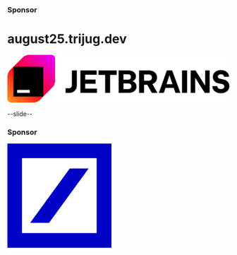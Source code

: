 

<!-- If/when we get more sponsors

# Gold Sponsor
<img src="images/logos/deutsche-bank.jpg" style="border:none; box-shadow:none; background:white;"/>

x-x-slide-x-x

-->
<!-- If food sponsored separately from space

# Food Sponsor
<img src="images/logos/deutsche-bank.jpg" style="border:none; box-shadow:none; background:white;"/>
x-x-slide-x-x
-->

### Sponsor

# august25.trijug.dev

<img src="images/logos/jetbrains.png" style="border:none; box-shadow:none; background:white;"/>

--slide--

### Sponsor
<img src="images/logos/deutsche-bank.jpg" style="border:none; box-shadow:none; background:white;"/>
